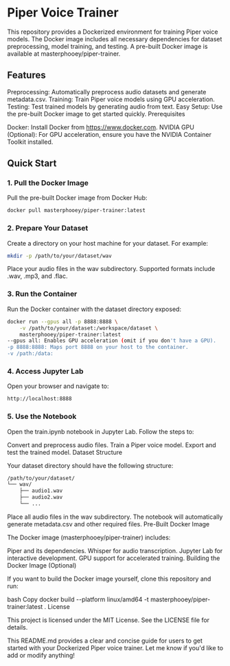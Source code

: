 # Piper Voice Trainer
This repository provides a Dockerized environment for training Piper voice models. The Docker image includes all necessary dependencies for dataset preprocessing, model training, and testing. A pre-built Docker image is available at masterphooey/piper-trainer.

## Features

Preprocessing: Automatically preprocess audio datasets and generate metadata.csv.
Training: Train Piper voice models using GPU acceleration.
Testing: Test trained models by generating audio from text.
Easy Setup: Use the pre-built Docker image to get started quickly.
Prerequisites

Docker: Install Docker from https://www.docker.com.
NVIDIA GPU (Optional): For GPU acceleration, ensure you have the NVIDIA Container Toolkit installed.
## Quick Start

### 1. Pull the Docker Image

Pull the pre-built Docker image from Docker Hub:

```bash
docker pull masterphooey/piper-trainer:latest
```
### 2. Prepare Your Dataset

Create a directory on your host machine for your dataset. For example:

```bash
mkdir -p /path/to/your/dataset/wav
```
Place your audio files in the wav subdirectory. Supported formats include .wav, .mp3, and .flac.

### 3. Run the Container

Run the Docker container with the dataset directory exposed:

```bash
docker run --gpus all -p 8888:8888 \
    -v /path/to/your/dataset:/workspace/dataset \
    masterphooey/piper-trainer:latest
--gpus all: Enables GPU acceleration (omit if you don't have a GPU).
-p 8888:8888: Maps port 8888 on your host to the container.
-v /path:/data:
```

### 4. Access Jupyter Lab

Open your browser and navigate to:

```bash
http://localhost:8888
```

### 5. Use the Notebook

Open the train.ipynb notebook in Jupyter Lab. Follow the steps to:

Convert and preprocess audio files.
Train a Piper voice model.
Export and test the trained model.
Dataset Structure

Your dataset directory should have the following structure:

```bash
/path/to/your/dataset/
└── wav/
    ├── audio1.wav
    ├── audio2.wav
    └── ...
```

Place all audio files in the wav subdirectory.
The notebook will automatically generate metadata.csv and other required files.
Pre-Built Docker Image

The Docker image (masterphooey/piper-trainer) includes:

Piper and its dependencies.
Whisper for audio transcription.
Jupyter Lab for interactive development.
GPU support for accelerated training.
Building the Docker Image (Optional)

If you want to build the Docker image yourself, clone this repository and run:

bash
Copy
docker build --platform linux/amd64 -t masterphooey/piper-trainer:latest .
License

This project is licensed under the MIT License. See the LICENSE file for details.

This README.md provides a clear and concise guide for users to get started with your Dockerized Piper voice trainer. Let me know if you'd like to add or modify anything!
